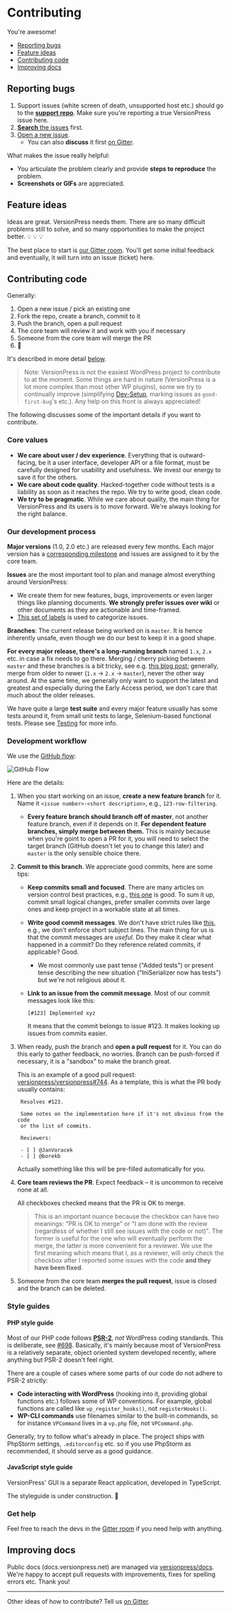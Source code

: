 # Contributing

You're awesome!

- [Reporting bugs](#reporting-bugs)
- [Feature ideas](#feature-ideas)
- [Contributing code](#contributing-code)
- [Improving docs](#improving-docs)


## Reporting bugs

1. Support issues (white screen of death, unsupported host etc.) should go to the [**support repo**](https://github.com/versionpress/support). Make sure you're reporting a true VersionPress issue here.
2. [**Search** the issues](https://github.com/versionpress/versionpress/issues) first.
3. [Open a new issue](https://github.com/versionpress/versionpress/issues/new).
    - You can also **discuss** it first [on Gitter](https://gitter.im/versionpress/versionpress). 


What makes the issue really helpful:

- You articulate the problem clearly and provide **steps to reproduce** the problem.
- **Screenshots or GIFs** are appreciated.


## Feature ideas

Ideas are great. VersionPress needs them. There are so many difficult problems still to solve, and so many opportunities to make the project better. :bulb: :bulb: :bulb:

The best place to start is [our Gitter room](https://gitter.im/versionpress/versionpress). You'll get some initial feedback and eventually, it will turn into an issue (ticket) here.


## Contributing code

Generally:

1. Open a new issue / pick an existing one
2. Fork the repo, create a branch, commit to it 
3. Push the branch, open a pull request
4. The core team will review it and work with you if necessary
5. Someone from the core team will merge the PR
6. :tada:

It's described in more detail [below](#development-workflow).

> Note: VersionPress is not the easiest WordPress project to contribute to at the moment. Some things are hard in nature (VersionPress is a lot more complex than most other WP plugins), some we try to continually improve (simplifying [Dev-Setup](./docs/Dev-Setup.md), marking issues as `good-first-bug`'s etc.). Any help on this front is always appreciated! 

The following discusses some of the important details if you want to contribute.


### Core values

- **We care about user / dev experience**. Everything that is outward-facing, be it a user interface, developer API or a file format, must be carefully designed for usability and usefulness. We invest our energy to save it for the others.
- **We care about code quality**. Hacked-together code without tests is a liability as soon as it reaches the repo. We try to write good, clean code.
- **We try to be pragmatic**. While we care about quality, the main thing for VersionPress and its users is to move forward. We're always looking for the right balance.


### Our development process

**Major versions** (1.0, 2.0 etc.) are released every few months. Each major version has a [corresponding milestone](https://github.com/versionpress/versionpress/milestones/) and issues are assigned to it by the core team.

**Issues** are the most important tool to plan and manage almost everything around VersionPress:

- We create them for new features, bugs, improvements or even larger things like planning documents. **We strongly prefer issues over wiki** or other documents as they are actionable and time-framed.
- [This set of labels](https://github.com/versionpress/versionpress/wiki/Issues#labels) is used to categorize issues.

**Branches**: The current release being worked on is `master`. It is hence inherently unsafe, even though we do our best to keep it in a good shape.

**For every major release, there's a long-running branch** named `1.x`, `2.x` etc. in case a fix needs to go there. Merging / cherry picking between `master` and these branches is a bit tricky, see e.g. [this blog post](http://blogs.atlassian.com/2013/11/the-essence-of-branch-based-workflows/); generally, merge from older to newer (`1.x` -> `2.x` -> `master`), never the other way around. At the same time, we generally only want to support the latest and greatest and especially during the Early Access period, we don't care that much about the older releases.

We have quite a large **test suite** and every major feature usually has some tests around it, from small unit tests to large, Selenium-based functional tests. Please see [Testing](./docs/Testing.md) for more info.


### Development workflow

We use the [GitHub flow](https://guides.github.com/introduction/flow/):

![GitHub Flow](https://guides.github.com/activities/hello-world/branching.png)

Here are the details:


1. When you start working on an issue, **create a new feature branch** for it. Name it `<issue number>-<short description>`, e.g., `123-row-filtering`.

    - **Every feature branch should branch off of master**, not another feature branch, even if it depends on it. **For dependent feature branches, simply merge between them.** This is mainly because when you're goint to open a PR for it, you will need to select the target branch (GitHub doesn't let you to change this later) and `master` is the only sensible choice there.
    
2. **Commit to this branch**. We appreciate good commits, here are some tips:

    - **Keep commits small and focused**. There are many articles on version control best practices, e.g., [this one](http://www.git-tower.com/learn/git/ebook/command-line/appendix/best-practices) is good. To sum it up, commit small logical changes, prefer smaller commits over large ones and keep project in a workable state at all times.
    - **Write good commit messages**. We don't have strict rules like [this](http://chris.beams.io/posts/git-commit/), e.g., we don't enforce short subject lines. The main thing for us is that the commit messages are *useful*. Do they make it clear what happened in a commit? Do they reference related commits, if applicable? Good.
        - We most commonly use past tense ("Added tests") or present tense describing the new situation ("IniSerializer now has tests") but we're not religious about it.
    - **Link to an issue from the commit message**. Most of our commit messages look like this:
    
        ```
        [#123] Implemented xyz
        ```
        
        It means that the commit belongs to issue #123. It makes looking up issues from commits easier.   


3. When ready, push the branch and **open a pull request** for it. You can do this early to gather feedback, no worries. Branch can be push-forced if necessary, it is a "sandbox" to make the branch great.

    This is an example of a good pull request: [versionpress/versionpress#744](https://github.com/versionpress/versionpress/pull/744). As a template, this is what the PR body usually contains:
    
        Resolves #123.
        
        Some notes on the implementation here if it's not obvious from the code
        or the list of commits.
        
        Reviewers:
        
        - [ ] @JanVoracek 
        - [ ] @borekb 
    
    Actually something like this will be pre-filled automatically for you.
    
4. **Core team reviews the PR**. Expect feedback – it is uncommon to receive none at all.

    All checkboxes checked means that the PR is OK to merge.
    
    > This is an important nuance because the checkbox can have two meanings: "PR is OK to merge" or "I am done with the review (regardless of whether I still see issues with the code or not)". The former is useful for the one who will eventually perform the merge, the latter is more convenient for a reviewer. We use the first meaning which means that I, as a reviewer, will only check the checkbox after I reported some issues with the code **and they have been fixed**.   
    
5. Someone from the core team **merges the pull request**, issue is closed and the branch can be deleted.


### Style guides

#### PHP style guide

Most of our PHP code follows [**PSR-2**](http://www.php-fig.org/psr/psr-2/), *not* WordPress coding standards. This is deliberate, see [#698](https://github.com/versionpress/versionpress/issues/698). Basically, it's mainly because most of VersionPress is a relatively separate, object oriented system developed recently, where anything but PSR-2 doesn't feel right.

There are a couple of cases where some parts of our code do not adhere to PSR-2 strictly:

- **Code interacting with WordPress** (hooking into it, providing global functions etc.) follows some of WP conventions. For example, global functions are called like `vp_register_hooks()`, not `registerHooks()`.
- **WP-CLI commands** use filenames similar to the built-in commands, so for instance `VPCommand` lives in a `vp.php` file, not `VPCommand.php`.

Generally, try to follow what's already in place. The project ships with PhpStorm settings, `.editorconfig` etc. so if you use PhpStorm as recommended, it should serve as a good guidance. 

#### JavaScript style guide

VersionPress' GUI is a separate React application, developed in TypeScript.

The styleguide is under construction. :construction:


### Get help

Feel free to reach the devs in the [Gitter room](https://gitter.im/versionpress/versionpress) if you need help with anything.


## Improving docs

Public docs (docs.versionpress.net) are managed via [versionpress/docs](https://github.com/versionpress/docs). We're happy to accept pull requests with improvements, fixes for spelling errors etc. Thank you!


---

Other ideas of how to contribute? Tell us [on Gitter](https://gitter.im/versionpress/versionpress). 